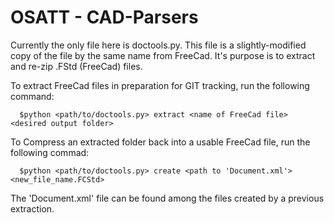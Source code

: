 OSATT - CAD-Parsers
=====

Currently the only file here is doctools.py.  This file is a slightly-modified
copy of the file by the same name from FreeCad.  It's purpose is to extract and 
re-zip .FStd (FreeCad) files.

To extract FreeCad files in preparation for GIT tracking, run the following command:
```
  $python <path/to/doctools.py> extract <name of FreeCad file> <desired output folder>
```


To Compress an extracted folder back into a usable FreeCad file, run the following commad:
```
  $python <path/to/doctools.py> create <path to 'Document.xml'> <new_file_name.FCStd>
```

The 'Document.xml' file can be found among the files created by a previous extraction.

